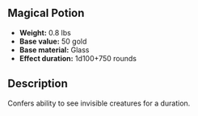 ## Magical Potion
- **Weight:** 0.8 lbs
- **Base value:** 50 gold
- **Base material:** Glass
- **Effect duration:** 1d100+750 rounds
## Description
Confers ability to see invisible creatures for a duration.
